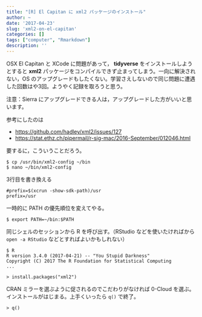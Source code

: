 ```yaml
---
title: "[R] El Capitan に xml2 パッケージのインストール"
author: ~
date: '2017-04-23'
slug: 'xml2-on-el-capitan'
categories: []
tags: ["computer", "Rmarkdown"]
description: ''
---
```


OSX El Capitan と XCode に問題があって， **tidyverse** をインストールしようとすると **xml2** パッケージをコンパイルできず止まってしまう。一向に解決されない，OS のアップグレードもしたくない。学習さえしないので同じ問題に遭遇した回数はや3回。ようやく記録を取ろうと思う。

注意：Sierra にアップグレードできる人は，アップグレードした方がいいと思います。

参考にしたのは

* https://github.com/hadley/xml2/issues/127
* https://stat.ethz.ch/pipermail/r-sig-mac/2016-September/012046.html

要するに，こういうことだろう。

```
$ cp /usr/bin/xml2-config ~/bin
$ nano ~/bin/xml2-config
```

3行目を書き換える

```
#prefix=$(xcrun -show-sdk-path)/usr
prefix=/usr
```

一時的に PATH の優先順位を変えてやる。

```
$ export PATH=~/bin:$PATH
```

同じシェルのセッションから R を呼び出す。（RStudio などを使いたければから `open -a RStudio` などとすればよいかもしれない）

```
$ R
R version 3.4.0 (2017-04-21) -- "You Stupid Darkness"                                Copyright (C) 2017 The R Foundation for Statistical Computing
...

> install.packages("xml2")
```

CRAN ミラーを選ぶように促されるのでこだわりがなければ 0-Cloud を選ぶ。インストールがはじまる。上手くいったら `q()` で終了。

```
> q()
```
